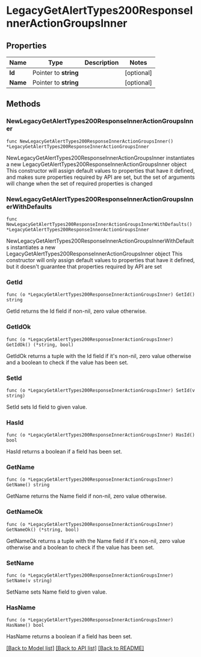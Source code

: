 # LegacyGetAlertTypes200ResponseInnerActionGroupsInner

## Properties

Name | Type | Description | Notes
------------ | ------------- | ------------- | -------------
**Id** | Pointer to **string** |  | [optional] 
**Name** | Pointer to **string** |  | [optional] 

## Methods

### NewLegacyGetAlertTypes200ResponseInnerActionGroupsInner

`func NewLegacyGetAlertTypes200ResponseInnerActionGroupsInner() *LegacyGetAlertTypes200ResponseInnerActionGroupsInner`

NewLegacyGetAlertTypes200ResponseInnerActionGroupsInner instantiates a new LegacyGetAlertTypes200ResponseInnerActionGroupsInner object
This constructor will assign default values to properties that have it defined,
and makes sure properties required by API are set, but the set of arguments
will change when the set of required properties is changed

### NewLegacyGetAlertTypes200ResponseInnerActionGroupsInnerWithDefaults

`func NewLegacyGetAlertTypes200ResponseInnerActionGroupsInnerWithDefaults() *LegacyGetAlertTypes200ResponseInnerActionGroupsInner`

NewLegacyGetAlertTypes200ResponseInnerActionGroupsInnerWithDefaults instantiates a new LegacyGetAlertTypes200ResponseInnerActionGroupsInner object
This constructor will only assign default values to properties that have it defined,
but it doesn't guarantee that properties required by API are set

### GetId

`func (o *LegacyGetAlertTypes200ResponseInnerActionGroupsInner) GetId() string`

GetId returns the Id field if non-nil, zero value otherwise.

### GetIdOk

`func (o *LegacyGetAlertTypes200ResponseInnerActionGroupsInner) GetIdOk() (*string, bool)`

GetIdOk returns a tuple with the Id field if it's non-nil, zero value otherwise
and a boolean to check if the value has been set.

### SetId

`func (o *LegacyGetAlertTypes200ResponseInnerActionGroupsInner) SetId(v string)`

SetId sets Id field to given value.

### HasId

`func (o *LegacyGetAlertTypes200ResponseInnerActionGroupsInner) HasId() bool`

HasId returns a boolean if a field has been set.

### GetName

`func (o *LegacyGetAlertTypes200ResponseInnerActionGroupsInner) GetName() string`

GetName returns the Name field if non-nil, zero value otherwise.

### GetNameOk

`func (o *LegacyGetAlertTypes200ResponseInnerActionGroupsInner) GetNameOk() (*string, bool)`

GetNameOk returns a tuple with the Name field if it's non-nil, zero value otherwise
and a boolean to check if the value has been set.

### SetName

`func (o *LegacyGetAlertTypes200ResponseInnerActionGroupsInner) SetName(v string)`

SetName sets Name field to given value.

### HasName

`func (o *LegacyGetAlertTypes200ResponseInnerActionGroupsInner) HasName() bool`

HasName returns a boolean if a field has been set.


[[Back to Model list]](../README.md#documentation-for-models) [[Back to API list]](../README.md#documentation-for-api-endpoints) [[Back to README]](../README.md)


